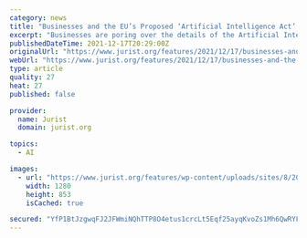 ```yaml
---
category: news
title: "Businesses and the EU’s Proposed ‘Artificial Intelligence Act’: Major Points of Controversy"
excerpt: "Businesses are poring over the details of the Artificial Intelligence Act (“AIA” or “Regulation”), the legislative proposal for regulating applications of artificial intelligence (AI) that the"
publishedDateTime: 2021-12-17T20:29:00Z
originalUrl: "https://www.jurist.org/features/2021/12/17/businesses-and-the-eus-proposed-artificial-intelligence-act-major-points-of-controversy/"
webUrl: "https://www.jurist.org/features/2021/12/17/businesses-and-the-eus-proposed-artificial-intelligence-act-major-points-of-controversy/"
type: article
quality: 27
heat: 27
published: false

provider:
  name: Jurist
  domain: jurist.org

topics:
  - AI

images:
  - url: "https://www.jurist.org/features/wp-content/uploads/sites/8/2021/12/AI_1639772672.jpg"
    width: 1280
    height: 853
    isCached: true

secured: "YfP1BtJzgwqFJ2JFWmiNQhTTP8O4etus1crcLt5Eqf25ayqKvoZs1Mh6QwRYFo9De3OOXsiPRpf6vneDR8UhMWI6EVGxiJ+zaYR7YMHoAWqDuLPTsYw6ZnT7/KKfoC3OzYpZz7C72/E1RCHclMfPUYRAEyEOX+8r9kAbiuPKmG/lbYyjZEN7D7jkxqeZ2MH17ZO3KC3u6CWeXb/JPiL6Ft2YFq2XsMMk6DgVa7thFjlzdNUWHYflAyfWyTpmCh2iUKbtOwIXuEYSaks9i9whG/EH2hbsYnIAWKXTdIaSxjKCtShK9AysvafLqgb9K+Q0Rfbz+ODwRE1n8DBdMyDIep1gCGlDBYES/Qy+/W6PkJo=;pma7cd40b6AvpCOzymFudw=="
---
```


